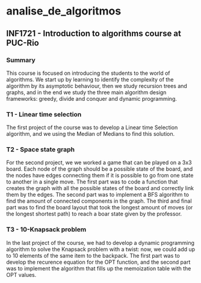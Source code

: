 # analise_de_algoritmos
## INF1721 - Introduction to algorithms course at PUC-Rio

### Summary
This course is focused on introducing the students to the world of algorithms. We start up by learning to identify the complexity of the algorithm by its asymptotic behaviour, then we study recursion trees and graphs, and in the end we study the three main algorithm design frameworks: greedy, divide and conquer and dynamic programming.

### T1 - Linear time selection
The first project of the course was to develop a Linear time Selection algorithm, and we using the Median of Medians to find this solution. 

### T2 - Space state graph
For the second project, we we worked a game that can be played on a 3x3 board. Each node of the graph should be a possible state of the board, and the nodes have edges connecting them if it is possible to go from one state to another in a single move.
The first part was to code a function that creates the graph with all the possible states of the board and correctly link them by the edges. The second part was to implement a BFS algorithm to find the amount of connected components in the graph. The third and final part was to find the board layout that took the longest amount of moves (or the longest shortest path) to reach a boar state given by the professor.

### T3 - 10-Knapsack problem
In the last project of the course, we had to develop a dynamic programming algorithm to solve the Knapsack problem with a twist: now, we could add up to 10 elements of the same item to the backpack. The first part was to develop the recurence equation for the OPT function, and the second part was to implement the algorithm that fills up the memoization table with the OPT values.
